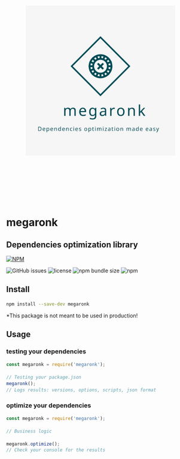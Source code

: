 
<div align="center">
  <br><br><br><br><br>
  <img src="https://raw.githubusercontent.com/orYoffe/megaronk/master/megaronk.svg" alt="megaronk Logo" width="400">
  <br><br><br><br><br><br><br><br>
</div>

# megaronk
## Dependencies optimization library

[![NPM](https://nodei.co/npm/megaronk.png)](https://npmjs.org/package/megaronk)

![GitHub issues](https://img.shields.io/github/issues/orYoffe/megaronk.svg)
![license](https://img.shields.io/github/license/orYoffe/megaronk.svg)
![npm bundle size](https://img.shields.io/bundlephobia/minzip/megaronk)
![npm](https://img.shields.io/npm/v/megaronk.svg)


## Install

```sh
npm install --save-dev megaronk
```

*This package is not meant to be used in production!
## Usage

### testing your dependencies

```js
const megaronk = require('megaronk');

// Testing your package.json
megaronk();
// Logs results: versions, options, scripts, json format

```

### optimize your dependencies

```js
const megaronk = require('megaronk');

// Business logic

megaronk.optimize();
// Check your console for the results

```

